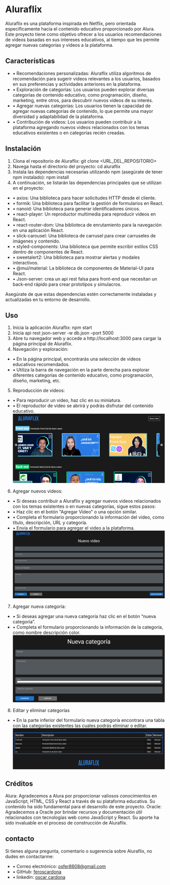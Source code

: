 # Aluraflix

Aluraflix es una plataforma inspirada en Netflix, pero orientada específicamente hacia el contenido educativo proporcionado por Alura. Este proyecto tiene como objetivo ofrecer a los usuarios recomendaciones de videos basadas en sus intereses educativos, al tiempo que les permite agregar nuevas categorías y videos a la plataforma.

## Características

- • Recomendaciones personalizadas: Aluraflix utiliza algoritmos de recomendación para sugerir videos relevantes a los usuarios, basados en sus preferencias y actividades anteriores en la plataforma.
- • Exploración de categorías: Los usuarios pueden explorar diversas categorías de contenido educativo, como programación, diseño, marketing, entre otros, para descubrir nuevos videos de su interés.
- • Agregar nuevas categorías: Los usuarios tienen la capacidad de agregar nuevas categorías de contenido, lo que permite una mayor diversidad y adaptabilidad de la plataforma.
- • Contribución de videos: Los usuarios pueden contribuir a la plataforma agregando nuevos videos relacionados con los temas educativos existentes o en categorías recién creadas.

## Instalación

1.	Clona el repositorio de Aluraflix:
git clone <URL_DEL_REPOSITORIO>
2.	Navega hasta el directorio del proyecto:
    cd aluraflix
3.	Instala las dependencias necesarias utilizando npm (asegúrate de tener npm instalado):
    npm install
4.	A continuación, se listarán las dependencias principales que se utilizan en el proyecto:
- •	axios: Una biblioteca para hacer solicitudes HTTP desde el cliente.
- •	formik: Una biblioteca para facilitar la gestión de formularios en React.
- •	nanoid: Una biblioteca para generar identificadores únicos.
- •	react-player: Un reproductor multimedia para reproducir videos en React.
- •	react-router-dom: Una biblioteca de enrutamiento para la navegación en una aplicación      React.
- •	slick-carousel: Una biblioteca de carrusel para crear carruseles de imágenes y contenido.
- •	styled-components: Una biblioteca que permite escribir estilos CSS dentro de componentes de React.
- •	sweetalert2: Una biblioteca para mostrar alertas y modales interactivos.
- •	@mui/material: La biblioteca de componentes de Material-UI para React.
- •	Json-server: crea un api rest falsa para front-end que necesitan un back-end rápido para crear prototipos y simulacros.

Asegúrate de que estas dependencias estén correctamente instaladas y actualizadas en tu entorno de desarrollo.

## Uso

1.	Inicia la aplicación Aluraflix:
npm start
2.	Inicia api rest
json-server -w db.json –port 5000
3.	Abre tu navegador web y accede a http://localhost:3000 para cargar la página principal de Aluraflix.
4.	Navegación y exploración:
- • En la página principal, encontrarás una selección de videos educativos recomendados.
- • Utiliza la barra de navegación en la parte derecha para explorar diferentes categorías de contenido educativo, como programación, diseño, marketing, etc.
5.	Reproducción de videos:
- •	Para reproducir un video, haz clic  en su miniatura.
- •	El reproductor de video se abrirá y podrás disfrutar del contenido educativo.
    ![Texto alternativo](./public/img/aluraflix.png)
6.	Agregar nuevos videos:
- •	Si deseas contribuir a Aluraflix y agregar nuevos videos relacionados con los temas existentes o en nuevas categorías, sigue estos pasos:
- •	Haz clic en el botón "Agregar Video" o una opción similar.
- •	Completa el formulario proporcionando la información del video, como título, descripción, URL y categoría.
- •	Envía el formulario para agregar el video a la plataforma.
    ![Texto alternativo](./public/img/formvideo.png)
7.	Agregar nueva categoría:
- •	Si deseas agregar una nueva categoría haz clic en el botón “nueva categoría”.
- •	Completa el formulario proporcionando la información de la categoría, como nombre descripción color.
    ![Texto alternativo](./public/img/formcat.png)
8.	Editar y eliminar categorías
- •	En la parte inferior del formulario nueva categoría encontrara una tabla con las categorías existentes las cuales podrás eliminar o editar.
    ![Texto alternativo](./public/img/tabla.png)
## Créditos

Alura: Agradecemos a Alura por proporcionar valiosos conocimientos en JavaScript, HTML, CSS y React a través de su plataforma educativa. Su contenido ha sido fundamental para el desarrollo de este proyecto.
Oracle: Agradecemos a Oracle por brindar recursos y documentación útil relacionados con tecnologías web como JavaScript y React. Su aporte ha sido invaluable en el proceso de construcción de Aluraflix.

## contacto

Si tienes alguna pregunta, comentario o sugerencia sobre Aluraflix, no dudes en contactarme:

- • Correo electrónico: [osfer8608@gmail.com](mailto:osfer8608@gmail.com)
- • GitHub: [feroscardona]( https://github.com/feroscardona)
- • linkedin: [oscar cardona]( linkedin.com/in/oscar-cardona-software)

